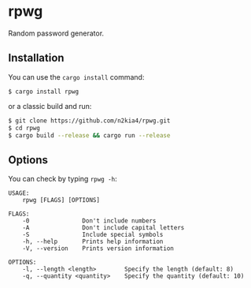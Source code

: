 # rpwg

Random password generator.

## Installation

You can use the `cargo install` command:

    $ cargo install rpwg

or a classic build and run:

```bash
$ git clone https://github.com/n2kia4/rpwg.git
$ cd rpwg
$ cargo build --release && cargo run --release
```

## Options

You can check by typing `rpwg -h`:


```
USAGE:
    rpwg [FLAGS] [OPTIONS]

FLAGS:
    -0               Don't include numbers
    -A               Don't include capital letters
    -S               Include special symbols
    -h, --help       Prints help information
    -V, --version    Prints version information

OPTIONS:
    -l, --length <length>        Specify the length (default: 8)
    -q, --quantity <quantity>    Specify the quantity (default: 10)
```
